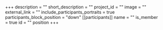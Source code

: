 +++
description = ""
short_description = ""
project_id = ""
image = ""
external_link = ""
include_participants_portraits = true
participants_block_position = "down"
[[participants]]
    name = ""
    is_member = true
    id = ""
    position
+++

